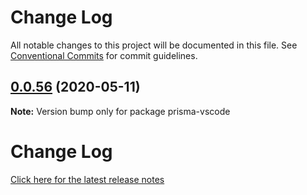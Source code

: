 # Change Log

All notable changes to this project will be documented in this file.
See [Conventional Commits](https://conventionalcommits.org) for commit guidelines.

## [0.0.56](https://github.com/prisma/vscode/compare/prisma-vscode@0.0.47...prisma-vscode@0.0.56) (2020-05-11)

**Note:** Version bump only for package prisma-vscode

# Change Log

[Click here for the latest release notes](https://github.com/prisma/prisma/releases)
